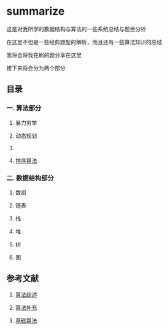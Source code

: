 # summarize
这是对我所学的数据结构与算法的一些系统总结与题目分析

在这里不但是一些经典题型的解析，而且还有一些算法知识的总结

我将会将我在刷的题分享在这里

接下来将会分为两个部分

## 目录

### 一. 算法部分

1. 暴力穷举

2. 动态规划

3. 

4. [排序算法](https://blog.csdn.net/zxzxzx0119/article/details/79826380 "csdn总结")

### 二. 数据结构部分

1. 数组

2. 链表

3. 栈

4. 堆

5. 树

6. 图

## 参考文献

1. [算法综述](https://github.com/TheAlgorithms/C-Plus-Plus "比较全面的算法")

2. [算法补充](https://github.com/xtaci/algorithms  "算法补充")

3. [基础算法]( https://github.com/huaxz1986/cplusplus-_Implementation_Of_Introduction_to_Algorithms )
